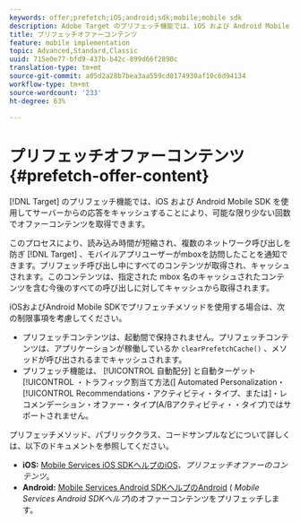 ```yaml
---
keywords: offer;prefetch;iOS;android;sdk;mobile;mobile sdk
description: Adobe Target のプリフェッチ機能では、iOS および Android Mobile SDK を使用してサーバーからの応答をキャッシュすることにより、可能な限り少ない回数でオファーコンテンツを取得できます。
title: プリフェッチオファーコンテンツ
feature: mobile implementation
topic: Advanced,Standard,Classic
uuid: 715e0e77-bfd9-437b-b42c-899d66f2890c
translation-type: tm+mt
source-git-commit: a05d2a28b7bea3aa559cd0174930af10c6d94134
workflow-type: tm+mt
source-wordcount: '233'
ht-degree: 63%

---
```



# プリフェッチオファーコンテンツ{#prefetch-offer-content}

[!DNL Target] のプリフェッチ機能では、iOS および Android Mobile SDK を使用してサーバーからの応答をキャッシュすることにより、可能な限り少ない回数でオファーコンテンツを取得できます。

このプロセスにより、読み込み時間が短縮され、複数のネットワーク呼び出しを防ぎ [!DNL Target] 、モバイルアプリユーザーがmboxを訪問したことを通知できます。プリフェッチ呼び出し中にすべてのコンテンツが取得され、キャッシュされます。このコンテンツは、指定された mbox 名のキャッシュされたコンテンツを含む今後のすべての呼び出しに対してキャッシュから取得されます。

iOSおよびAndroid Mobile SDKでプリフェッチメソッドを使用する場合は、次の制限事項を考慮してください。

* プリフェッチコンテンツは、起動間で保持されません。プリフェッチコンテンツは、アプリケーションが稼働しているか `clearPrefetchCache()` 、メソッドが呼び出されるまでキャッシュされます。
* プリフェッチ機能は、 [!UICONTROL 自動配分] と自動ターゲット [!UICONTROL ・トラフィック割当て方法(] Automated Personalization・ [!UICONTROL Recommendations・アクティビティ・タイプ、または][](/help/c-recommendations/recommendations-as-an-offer.md)・レコメンデーション・オファー・タイプ(A/Bアクティビティ・・タイプ)ではサポートされません。

プリフェッチメソッド、パブリッククラス、コードサンプルなどについて詳しくは、以下のドキュメントを参照してください。

* **iOS:** [Mobile Services iOS SDKヘルプのiOS](https://experienceleague.adobe.com/docs/mobile-services/ios/target-ios/c-mob-target-prefetch-ios.html)*、プリフェッチオファーのコンテンツ*。
* **Android:** [Mobile Services Android SDKヘルプのAndroid](https://experienceleague.adobe.com/docs/mobile-services/android/target-android/c-mob-target-prefetch-android.html) ( *Mobile Services Android SDKヘルプ*)のオファーコンテンツをプリフェッチします。
